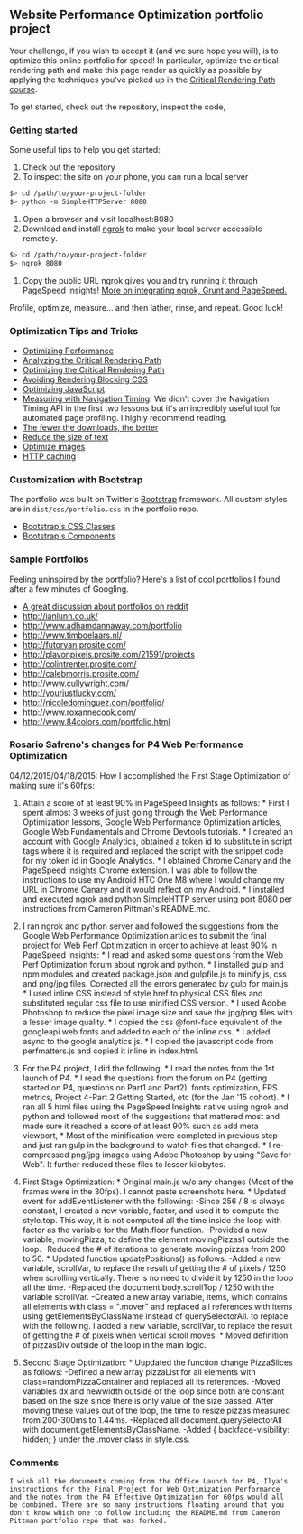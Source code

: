 ## Website Performance Optimization portfolio project

Your challenge, if you wish to accept it (and we sure hope you will), is to optimize this online portfolio for speed! In particular, optimize the critical rendering path and make this page render as quickly as possible by applying the techniques you've picked up in the [Critical Rendering Path course](https://www.udacity.com/course/ud884).

To get started, check out the repository, inspect the code,

### Getting started

Some useful tips to help you get started:

1. Check out the repository
1. To inspect the site on your phone, you can run a local server

  ```bash
  $> cd /path/to/your-project-folder
  $> python -m SimpleHTTPServer 8080
  ```

1. Open a browser and visit localhost:8080
1. Download and install [ngrok](https://ngrok.com/) to make your local server accessible remotely.

  ``` bash
  $> cd /path/to/your-project-folder
  $> ngrok 8080
  ```

1. Copy the public URL ngrok gives you and try running it through PageSpeed Insights! [More on integrating ngrok, Grunt and PageSpeed.](http://www.jamescryer.com/2014/06/12/grunt-pagespeed-and-ngrok-locally-testing/)

Profile, optimize, measure... and then lather, rinse, and repeat. Good luck!

### Optimization Tips and Tricks
* [Optimizing Performance](https://developers.google.com/web/fundamentals/performance/ "web performance")
* [Analyzing the Critical Rendering Path](https://developers.google.com/web/fundamentals/performance/critical-rendering-path/analyzing-crp.html "analyzing crp")
* [Optimizing the Critical Rendering Path](https://developers.google.com/web/fundamentals/performance/critical-rendering-path/optimizing-critical-rendering-path.html "optimize the crp!")
* [Avoiding Rendering Blocking CSS](https://developers.google.com/web/fundamentals/performance/critical-rendering-path/render-blocking-css.html "render blocking css")
* [Optimizing JavaScript](https://developers.google.com/web/fundamentals/performance/critical-rendering-path/adding-interactivity-with-javascript.html "javascript")
* [Measuring with Navigation Timing](https://developers.google.com/web/fundamentals/performance/critical-rendering-path/measure-crp.html "nav timing api"). We didn't cover the Navigation Timing API in the first two lessons but it's an incredibly useful tool for automated page profiling. I highly recommend reading.
* <a href="https://developers.google.com/web/fundamentals/performance/optimizing-content-efficiency/eliminate-downloads.html">The fewer the downloads, the better</a>
* <a href="https://developers.google.com/web/fundamentals/performance/optimizing-content-efficiency/optimize-encoding-and-transfer.html">Reduce the size of text</a>
* <a href="https://developers.google.com/web/fundamentals/performance/optimizing-content-efficiency/image-optimization.html">Optimize images</a>
* <a href="https://developers.google.com/web/fundamentals/performance/optimizing-content-efficiency/http-caching.html">HTTP caching</a>

### Customization with Bootstrap
The portfolio was built on Twitter's <a href="http://getbootstrap.com/">Bootstrap</a> framework. All custom styles are in `dist/css/portfolio.css` in the portfolio repo.

* <a href="http://getbootstrap.com/css/">Bootstrap's CSS Classes</a>
* <a href="http://getbootstrap.com/components/">Bootstrap's Components</a>

### Sample Portfolios

Feeling uninspired by the portfolio? Here's a list of cool portfolios I found after a few minutes of Googling.

* <a href="http://www.reddit.com/r/webdev/comments/280qkr/would_anybody_like_to_post_their_portfolio_site/">A great discussion about portfolios on reddit</a>
* <a href="http://ianlunn.co.uk/">http://ianlunn.co.uk/</a>
* <a href="http://www.adhamdannaway.com/portfolio">http://www.adhamdannaway.com/portfolio</a>
* <a href="http://www.timboelaars.nl/">http://www.timboelaars.nl/</a>
* <a href="http://futoryan.prosite.com/">http://futoryan.prosite.com/</a>
* <a href="http://playonpixels.prosite.com/21591/projects">http://playonpixels.prosite.com/21591/projects</a>
* <a href="http://colintrenter.prosite.com/">http://colintrenter.prosite.com/</a>
* <a href="http://calebmorris.prosite.com/">http://calebmorris.prosite.com/</a>
* <a href="http://www.cullywright.com/">http://www.cullywright.com/</a>
* <a href="http://yourjustlucky.com/">http://yourjustlucky.com/</a>
* <a href="http://nicoledominguez.com/portfolio/">http://nicoledominguez.com/portfolio/</a>
* <a href="http://www.roxannecook.com/">http://www.roxannecook.com/</a>
* <a href="http://www.84colors.com/portfolio.html">http://www.84colors.com/portfolio.html</a>

### Rosario Safreno's changes for P4 Web Performance Optimization
04/12/2015/04/18/2015: How I accomplished the First Stage Optimization of making sure it's 60fps:
  1. Attain a score of at least 90% in PageSpeed Insights as follows:
    * First I spent almost 3 weeks of just going through the Web Performance Optimization lessons, Google Web Performance Optimization articles, Google Web Fundamentals and Chrome Devtools tutorials.
    * I created an account with Google Analytics, obtained a token id to substitute in script tags where it is required and replaced the script with the snippet code for my token id in Google Analytics.
    * I obtained Chrome Canary and the PageSpeed Insights Chrome extension. I was able to follow the instructions to use my Android HTC One M8 where I would change my URL in Chrome Canary and it would reflect on my Android.
    * I installed and executed ngrok and python SimpleHTTP server using port 8080 per instructions from Cameron Pittman's README.md.
  1. I ran ngrok and python server and followed the suggestions from the Google Web Performance Optimization articles to submit the final project for Web Perf Optimization in order to achieve at least 90% in PageSpeed Insights:
    * I read and asked some questions from the Web Perf Optimization forum about ngrok and python.
    * I installed gulp and npm modules and created package.json and gulpfile.js to minify js, css and png/jpg files. Corrected all the errors generated by gulp for main.js.
    * I used inline CSS instead of style href to physical CSS files and substituted regular css file to use minified CSS version.
    * I used Adobe Photoshop to reduce the pixel image size and save the jpg/png files with a lesser image quality.
    * I copied the css @font-face equivalent of the googleapi web fonts and added to each of the inline css.
    * I added async to the google analytics.js.
    * I copied the javascript code from perfmatters.js and copied it inline in index.html.
  1. For the P4 project, I did the following:
    * I read the notes from the 1st launch of P4.
    * I read the questions from the forum on P4 (getting started on P4, questions on Part1 and Part2), fonts optimization, FPS metrics, Project 4-Part 2 Getting Started, etc (for the Jan '15 cohort).
    * I ran all 5 html files using the PageSpeed Insights native using ngrok and python and followed most of the suggestions that mattered most and made sure it reached a score of at least 90% such as add meta viewport,
    * Most of the minification were completed in previous step and just ran gulp in the background to watch files that changed.
    * I re-compressed png/jpg images using Adobe Photoshop by using "Save for Web". It further reduced these files to lesser kilobytes.

  1. First Stage Optimization:
    * Original main.js w/o any changes (Most of the frames were in the 30fps). I cannot paste screenshots here.
    * Updated event for addEventListener with the following:
    -Since 256 / 8 is always constant, I created a new variable, factor, and used it to compute the style.top. This way, it is not computed all the time inside the loop with factor as the variable for the Math.floor function.
    -Provided a new variable, movingPizza, to define the element movingPizzas1 outside the loop.
    -Reduced the # of iterations to generate moving pizzas from 200 to 50.
    * Updated function updatePositions() as follows:
    -Added a new variable, scrollVar, to replace the result of getting the # of pixels / 1250 when scrolling vertically. There is no need to divide it by 1250 in the loop all the time.
    -Replaced the document.body.scrollTop / 1250 with the variable scrollVar.
    -Created a new array variable, items, which contains all elements with class = ".mover" and replaced all references with items using getElementsByClassName instead of querySelectorAll. to replace with the following. I added a new variable, scrollVar, to replace the result of getting the # of pixels when vertical scroll moves.
    * Moved definition of pizzasDiv outside of the loop in the main logic.

  1. Second Stage Optimization:
    * Uupdated the function change PizzaSlices as follows:
    -Defined a new array pizzaList for all elements with class=randomPizzaContainer and replaced all its references.
    -Moved variables dx and newwidth outside of the loop since both are constant based on the size since there is only value of the size passed. After moving these values out of the loop, the time to resize pizzas measured from 200-300ms to 1.44ms.
    -Replaced all document.querySelectorAll with document.getElementsByClassName.
    -Added { backface-visibility: hidden; } under the .mover class in style.css.

### Comments
```
I wish all the documents coming from the Office Launch for P4, Ilya's instructions for the Final Project for Web Optimization Performance and the notes from the P4 Effective Optimization for 60fps would all be combined. There are so many instructions floating around that you don't know which one to follow including the README.md from Cameron Pittman portfolio repo that was forked.
```



